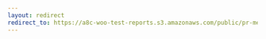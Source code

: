 ```yaml
---
layout: redirect
redirect_to: https://a8c-woo-test-reports.s3.amazonaws.com/public/pr-merge/39294/e2e/index.html
---
```

